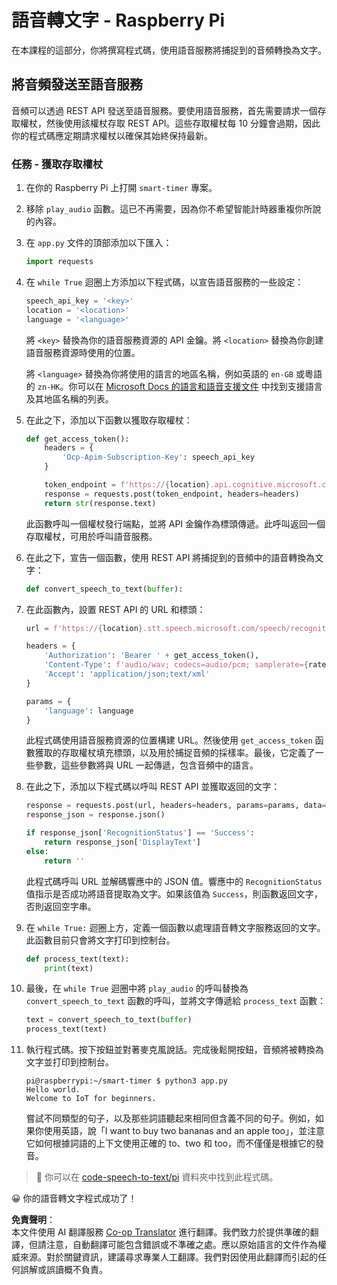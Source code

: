 <!--
CO_OP_TRANSLATOR_METADATA:
{
  "original_hash": "af249a24d4fe4f4de4806adbc3bc9d86",
  "translation_date": "2025-08-25T00:33:21+00:00",
  "source_file": "6-consumer/lessons/1-speech-recognition/pi-speech-to-text.md",
  "language_code": "tw"
}
-->
# 語音轉文字 - Raspberry Pi

在本課程的這部分，你將撰寫程式碼，使用語音服務將捕捉到的音頻轉換為文字。

## 將音頻發送至語音服務

音頻可以透過 REST API 發送至語音服務。要使用語音服務，首先需要請求一個存取權杖，然後使用該權杖存取 REST API。這些存取權杖每 10 分鐘會過期，因此你的程式碼應定期請求權杖以確保其始終保持最新。

### 任務 - 獲取存取權杖

1. 在你的 Raspberry Pi 上打開 `smart-timer` 專案。

1. 移除 `play_audio` 函數。這已不再需要，因為你不希望智能計時器重複你所說的內容。

1. 在 `app.py` 文件的頂部添加以下匯入：

    ```python
    import requests
    ```

1. 在 `while True` 迴圈上方添加以下程式碼，以宣告語音服務的一些設定：

    ```python
    speech_api_key = '<key>'
    location = '<location>'
    language = '<language>'
    ```

    將 `<key>` 替換為你的語音服務資源的 API 金鑰。將 `<location>` 替換為你創建語音服務資源時使用的位置。

    將 `<language>` 替換為你將使用的語言的地區名稱，例如英語的 `en-GB` 或粵語的 `zn-HK`。你可以在 [Microsoft Docs 的語言和語音支援文件](https://docs.microsoft.com/azure/cognitive-services/speech-service/language-support?WT.mc_id=academic-17441-jabenn#speech-to-text) 中找到支援語言及其地區名稱的列表。

1. 在此之下，添加以下函數以獲取存取權杖：

    ```python
    def get_access_token():
        headers = {
            'Ocp-Apim-Subscription-Key': speech_api_key
        }
    
        token_endpoint = f'https://{location}.api.cognitive.microsoft.com/sts/v1.0/issuetoken'
        response = requests.post(token_endpoint, headers=headers)
        return str(response.text)
    ```

    此函數呼叫一個權杖發行端點，並將 API 金鑰作為標頭傳遞。此呼叫返回一個存取權杖，可用於呼叫語音服務。

1. 在此之下，宣告一個函數，使用 REST API 將捕捉到的音頻中的語音轉換為文字：

    ```python
    def convert_speech_to_text(buffer):
    ```

1. 在此函數內，設置 REST API 的 URL 和標頭：

    ```python
    url = f'https://{location}.stt.speech.microsoft.com/speech/recognition/conversation/cognitiveservices/v1'

    headers = {
        'Authorization': 'Bearer ' + get_access_token(),
        'Content-Type': f'audio/wav; codecs=audio/pcm; samplerate={rate}',
        'Accept': 'application/json;text/xml'
    }

    params = {
        'language': language
    }
    ```

    此程式碼使用語音服務資源的位置構建 URL。然後使用 `get_access_token` 函數獲取的存取權杖填充標頭，以及用於捕捉音頻的採樣率。最後，它定義了一些參數，這些參數將與 URL 一起傳遞，包含音頻中的語言。

1. 在此之下，添加以下程式碼以呼叫 REST API 並獲取返回的文字：

    ```python
    response = requests.post(url, headers=headers, params=params, data=buffer)
    response_json = response.json()

    if response_json['RecognitionStatus'] == 'Success':
        return response_json['DisplayText']
    else:
        return ''
    ```

    此程式碼呼叫 URL 並解碼響應中的 JSON 值。響應中的 `RecognitionStatus` 值指示是否成功將語音提取為文字。如果該值為 `Success`，則函數返回文字，否則返回空字串。

1. 在 `while True:` 迴圈上方，定義一個函數以處理語音轉文字服務返回的文字。此函數目前只會將文字打印到控制台。

    ```python
    def process_text(text):
        print(text)
    ```

1. 最後，在 `while True` 迴圈中將 `play_audio` 的呼叫替換為 `convert_speech_to_text` 函數的呼叫，並將文字傳遞給 `process_text` 函數：

    ```python
    text = convert_speech_to_text(buffer)
    process_text(text)
    ```

1. 執行程式碼。按下按鈕並對著麥克風說話。完成後鬆開按鈕，音頻將被轉換為文字並打印到控制台。

    ```output
    pi@raspberrypi:~/smart-timer $ python3 app.py 
    Hello world.
    Welcome to IoT for beginners.
    ```

    嘗試不同類型的句子，以及那些詞語聽起來相同但含義不同的句子。例如，如果你使用英語，說「I want to buy two bananas and an apple too」，並注意它如何根據詞語的上下文使用正確的 to、two 和 too，而不僅僅是根據它的發音。

> 💁 你可以在 [code-speech-to-text/pi](../../../../../6-consumer/lessons/1-speech-recognition/code-speech-to-text/pi) 資料夾中找到此程式碼。

😀 你的語音轉文字程式成功了！

**免責聲明**：  
本文件使用 AI 翻譯服務 [Co-op Translator](https://github.com/Azure/co-op-translator) 進行翻譯。我們致力於提供準確的翻譯，但請注意，自動翻譯可能包含錯誤或不準確之處。應以原始語言的文件作為權威來源。對於關鍵資訊，建議尋求專業人工翻譯。我們對因使用此翻譯而引起的任何誤解或誤讀概不負責。